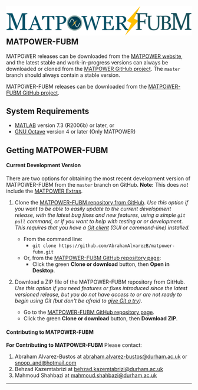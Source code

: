 ![MATPOWER-FUBM][logo-fubm]
MATPOWER-FUBM
-------------

MATPOWER releases can be downloaded from the [MATPOWER website][1],
and the latest stable and work-in-progress versions can always be
downloaded or cloned from the [MATPOWER GitHub project][2]. The
`master` branch should always contain a stable version.

MATPOWER-FUBM releases can be downloaded from the [MATPOWER-FUBM 
GitHub project][43].

System Requirements
-------------------
*   [MATLAB][3] version 7.3 (R2006b) or later, or
*   [GNU Octave][4] version 4 or later (Only MATPOWER)


Getting MATPOWER-FUBM
---------------------
#### Current Development Version

There are two options for obtaining the most recent development version
of MATPOWER-FUBM from the `master` branch on GitHub.
**Note:** This does _not_ include the [MATPOWER Extras][7d].

1. Clone the [MATPOWER-FUBM repository from GitHub][43].
   *Use this option if you want to be able to easily update to the current
   development release, with the latest bug fixes and new features, using a
   simple `git pull` command, or if you want to help with testing or
   or development. This requires that you have a [Git client][5] (GUI
   or command-line) installed.*
    - From the command line:
        - `git clone https://github.com/AbrahamAlvarezB/matpower-fubm.git`
    - Or, from the [MATPOWER-FUBM GitHub repository page][43]:
        - Click the green **Clone or download** button, then **Open in Desktop**.

2. Download a ZIP file of the MATPOWER-FUBM repository from GitHub.
   *Use this option if you need features or fixes introduced since
   the latest versioned release, but you do not have access to or
   are not ready to begin using Git (but don't be afraid to
   [give Git a try][6]).*
    - Go to the [MATPOWER-FUBM GitHub repository page][43].
    - Click the green **Clone or download** button, then **Download ZIP**.

#### Contributing to MATPOWER-FUBM
**For Contributing to MATPOWER-FUBM**
Please contact:
1. Abraham Alvarez-Bustos at abraham.alvarez-bustos@durham.ac.uk 
                          or snoop_and@hotmail.com
2. Behzad Kazemtabrizi at behzad.kazemtabrizi@durham.ac.uk
3. Mahmoud Shahbazi at mahmoud.shahbazi@durham.ac.uk

---

[1]: https://matpower.org
[2]: https://github.com/MATPOWER/matpower
[3]: https://www.mathworks.com/
[4]: https://www.gnu.org/software/octave/
[5]: https://git-scm.com/downloads
[6]: https://git-scm.com
[7]: CONTRIBUTING.md
[7a]: https://hub.docker.com/
[7b]: https://www.docker.com
[7c]: https://hub.docker.com/r/matpower/matpower-desktop
[7d]: https://github.com/MATPOWER/matpower-extras
[7e]: docker/MATPOWER-Docker.md
[8]: docs/MATPOWER-manual.pdf
[9]: https://matpower.org/docs/ref/
[10]: most/docs/MOST-manual.pdf
[11]: CHANGES.md
[12]: https://matpower.org/docs/MATPOWER-paper.pdf
[13]: https://doi.org/10.1109/TPWRS.2010.2051168
[14]: https://matpower.org/docs/MATPOWER-OPF.pdf
[15]: https://doi.org/10.1109/PES.2009.5275967
[16]: https://matpower.org/docs/MATPOWER-OPF-slides.pdf
[17]: https://doi.org/10.1109/TPWRS.2007.901301
[18]: https://doi.org/10.1109/TSG.2013.2281001
[19]: https://doi.org/10.1109/TSTE.2018.2865454
[20]: https://matpower.org/docs/TN1-OPF-Auctions.pdf
[21]: https://matpower.org/docs/TN2-OPF-Derivatives.pdf
[22]: https://matpower.org/docs/TN3-More-OPF-Derivatives.pdf
[23]: https://matpower.org/docs/TN4-OPF-Derivatives-Cartesian.pdf
[24]: https://github.com/MATPOWER/most
[26]: https://matpower.org/mailing-lists/#discusslist
[27]: https://matpower.org/mailing-lists/#devlist
[28]: https://matpower.org/mailing-lists
[29]: https://github.com/MATPOWER/matpower/issues
[30]: LICENSE
[31]: CITATION
[32]: https://github.com/MATPOWER/mips
[33]: https://doi.org/10.5281/zenodo.3236535
[34]: https://doi.org/10.5281/zenodo.3236519
[35]: mips/CITATION
[36]: most/CITATION
[37]: https://guides.github.com/activities/citable-code/
[38]: https://ieee-dataport.org
[39]: https://www.re3data.org

[40]: README-MATPOWER-FUBM
[41]: GETTING-MATPOWER-FUBM
[42]: CITATION-MATPOWER-FUBM
[43]: https://github.com/AbrahamAlvarezB/matpower-fubm
[44]: docs/MATPOWER-FUBM-Quick-Guide.pdf
[45]: https://ieeexplore.ieee.org/document/8493705
[46]: https://doi.org/10.1109/EEEIC.2018.8493705

[logo]: docs/src/images/MATPOWER-md.png
[logo-fubm]: docs/src/images/MATPOWER-FUBM-md.png
